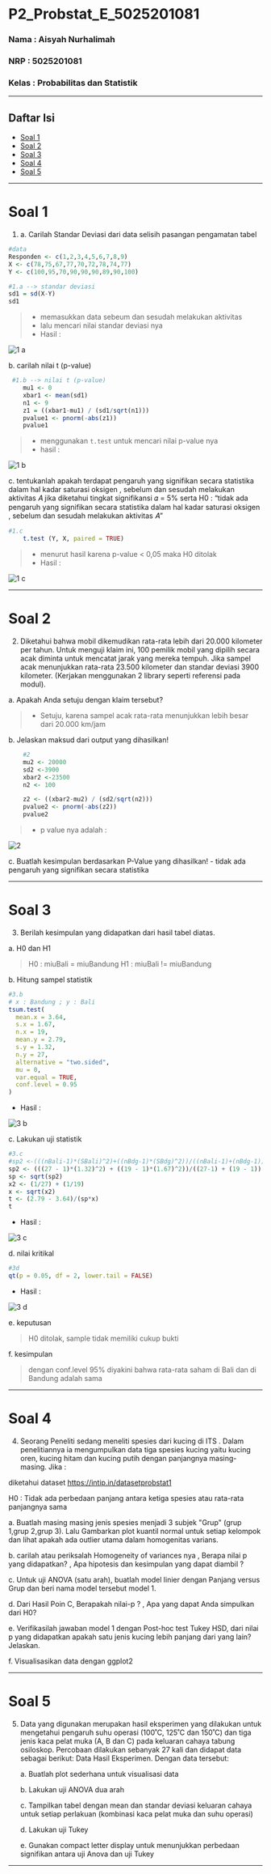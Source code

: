 # P2_Probstat_E_5025201081

### Nama : Aisyah Nurhalimah

### NRP : 5025201081

### Kelas : Probabilitas dan Statistik

<hr>

## Daftar Isi
* [Soal 1](#soal-1)
* [Soal 2](#soal-2)
* [Soal 3](#soal-3)
* [Soal 4](#soal-4)
* [Soal 5](#soal-5)

<hr>

# Soal 1

 1.  a. Carilah Standar Deviasi dari data selisih pasangan pengamatan tabel

```r
#data
Responden <- c(1,2,3,4,5,6,7,8,9)
X <- c(78,75,67,77,70,72,78,74,77)
Y <- c(100,95,70,90,90,90,89,90,100)

#1.a --> standar deviasi
sd1 = sd(X-Y)
sd1
```

> - memasukkan data sebeum dan sesudah melakukan aktivitas
> - lalu mencari nilai standar deviasi nya
> - Hasil :

![1 a](https://user-images.githubusercontent.com/81240334/170875765-e954f0b9-ee68-4a9b-a1a8-6bcfc90b7131.jpg)

b. carilah nilai t (p-value)
```r
 #1.b --> nilai t (p-value)
    mu1 <- 0
    xbar1 <- mean(sd1)
    n1 <- 9
    z1 = ((xbar1-mu1) / (sd1/sqrt(n1)))
    pvalue1 <- pnorm(-abs(z1))
    pvalue1
```
> - menggunakan `t.test` untuk mencari  nilai p-value nya
> - hasil : 

![1 b](https://user-images.githubusercontent.com/81240334/170875771-40825cbf-4a24-4df5-8f79-f618b6559e39.jpg)

c. tentukanlah apakah terdapat pengaruh yang signifikan secara statistika dalam hal kadar saturasi oksigen , sebelum dan sesudah melakukan aktivitas 𝐴 jika diketahui tingkat signifikansi 𝛼 = 5% serta H0 : “tidak ada pengaruh yang signifikan secara statistika dalam hal kadar saturasi oksigen , sebelum dan sesudah melakukan aktivitas 𝐴”

```r
#1.c
    t.test (Y, X, paired = TRUE)
```

> - menurut hasil karena p-value < 0,05 maka H0 ditolak
> - Hasil : 

![1 c](https://user-images.githubusercontent.com/81240334/170875786-c9e64755-4b26-4553-8eb8-b6300ed5088f.jpg)

    
<hr>

# Soal 2

2. Diketahui bahwa mobil dikemudikan rata-rata lebih dari 20.000 kilometer per tahun. Untuk menguji klaim ini, 100 pemilik mobil yang dipilih secara acak diminta untuk mencatat jarak yang mereka tempuh. Jika sampel acak menunjukkan rata-rata 23.500 kilometer dan standar deviasi 3900 kilometer. (Kerjakan menggunakan 2 library seperti referensi pada modul).

a. Apakah Anda setuju dengan klaim tersebut?

> - Setuju, karena sampel acak rata-rata menunjukkan lebih besar dari 20.000 km/jam
     
b. Jelaskan maksud dari output yang dihasilkan!

```r
    #2
    mu2 <- 20000
    sd2 <-3900
    xbar2 <-23500
    n2 <- 100

    z2 <- ((xbar2-mu2) / (sd2/sqrt(n2)))
    pvalue2 <- pnorm(-abs(z2))
    pvalue2
```

> - p value nya adalah : 

![2](https://user-images.githubusercontent.com/81240334/170875788-66b7bba4-fc6a-4483-a57f-3e4b2ccf0257.jpg)

c. Buatlah kesimpulan berdasarkan P-Value yang dihasilkan!
    - tidak ada pengaruh yang signifikan secara statistika


<hr>

# Soal 3
3. Berilah kesimpulan yang didapatkan dari hasil tabel diatas. 

a. H0 dan H1
> H0 : miuBali = miuBandung
> H1 : miuBali != miuBandung

b. Hitung sampel statistik
 
```r
#3.b
# x : Bandung ; y : Bali
tsum.test(
  mean.x = 3.64, 
  s.x = 1.67, 
  n.x = 19, 
  mean.y = 2.79, 
  s.y = 1.32, 
  n.y = 27, 
  alternative = "two.sided", 
  mu = 0, 
  var.equal = TRUE,
  conf.level = 0.95
)
```
- Hasil :

![3 b](https://user-images.githubusercontent.com/81240334/170879029-aa1af141-c31a-430b-951d-81460e164c59.jpg)

c. Lakukan uji statistik

```r
#3.c
#sp2 <-(((nBali-1)*(SBali)^2)+((nBdg-1)*(SBdg)^2))/((nBali-1)+(nBdg-1))
sp2 <- (((27 - 1)*(1.32)^2) + ((19 - 1)*(1.67)^2))/((27-1) + (19 - 1))
sp <- sqrt(sp2)
x2 <- (1/27) + (1/19)
x <- sqrt(x2)
t <- (2.79 - 3.64)/(sp*x)
t
```

- Hasil :

![3 c](https://user-images.githubusercontent.com/81240334/170879036-9d2c8081-d74a-4e27-b0cb-43ec44edd99a.jpg)

d. nilai kritikal

```r
#3d
qt(p = 0.05, df = 2, lower.tail = FALSE)
```

- Hasil :

![3 d](https://user-images.githubusercontent.com/81240334/170879042-b9e0523a-bf7d-4c93-a130-c85a9d70db06.jpg)


e. keputusan

> H0 ditolak, sample tidak memiliki cukup bukti

f. kesimpulan

> dengan conf.level 95% diyakini bahwa rata-rata saham di Bali dan di Bandung adalah sama

<hr>

# Soal 4

4. Seorang Peneliti sedang meneliti spesies dari kucing di ITS . Dalam penelitiannya
ia mengumpulkan data tiga spesies kucing yaitu kucing oren, kucing hitam dan
kucing putih dengan panjangnya masing-masing.
Jika :

diketahui dataset https://intip.in/datasetprobstat1

H0 : Tidak ada perbedaan panjang antara ketiga spesies atau rata-rata panjangnya
sama

a. Buatlah masing masing jenis spesies menjadi 3 subjek "Grup" (grup 1,grup
2,grup 3). Lalu Gambarkan plot kuantil normal untuk setiap kelompok dan
lihat apakah ada outlier utama dalam homogenitas varians.

b. carilah atau periksalah Homogeneity of variances nya , Berapa nilai p yang didapatkan? , Apa hipotesis dan kesimpulan yang dapat diambil ?

c. Untuk uji ANOVA (satu arah), buatlah model linier dengan Panjang versus
Grup dan beri nama model tersebut model 1.

d. Dari Hasil Poin C, Berapakah nilai-p ? , Apa yang dapat Anda simpulkan
dari H0?

e. Verifikasilah jawaban model 1 dengan Post-hoc test Tukey HSD, dari nilai p yang didapatkan apakah satu jenis kucing lebih panjang dari yang lain? Jelaskan.

f. Visualisasikan data dengan ggplot2

<hr>

# Soal 5

5. Data yang digunakan merupakan hasil eksperimen yang dilakukan untuk
mengetahui pengaruh suhu operasi (100˚C, 125˚C dan 150˚C) dan tiga jenis kaca pelat muka (A, B dan C) pada keluaran cahaya tabung osiloskop. Percobaan dilakukan sebanyak 27 kali dan didapat data sebagai berikut: Data Hasil Eksperimen. Dengan data tersebut:

    a. Buatlah plot sederhana untuk visualisasi data

    b. Lakukan uji ANOVA dua arah

    c. Tampilkan tabel dengan mean dan standar deviasi keluaran cahaya untuk setiap perlakuan (kombinasi kaca pelat muka dan suhu operasi)
    
    d. Lakukan uji Tukey
    
    e. Gunakan compact letter display untuk menunjukkan perbedaan signifikan antara uji Anova dan uji Tukey

<hr>


